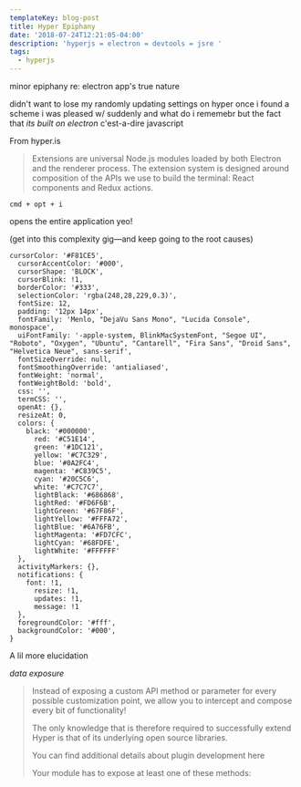 ```yaml
---
templateKey: blog-post
title: Hyper Epiphany
date: '2018-07-24T12:21:05-04:00'
description: 'hyperjs = electron = devtools = jsre '
tags:
  - hyperjs
---
```


minor epiphany re: electron app's true nature

didn't want to lose my randomly updating settings on hyper once i
found a scheme i was pleased w/ suddenly and what do i rememebr but
the fact that _its built on electron_ c'est-a-dire javascript

From hyper.is

>  Extensions are universal Node.js modules loaded by both Electron and the renderer process.
>  The extension system is designed around composition of the APIs we use to build the terminal: React components and Redux actions.

`cmd + opt + i`

opens the entire application yeo!

(get into this complexity gig—and keep going to the root causes)

```
cursorColor: '#F81CE5',
  cursorAccentColor: '#000',
  cursorShape: 'BLOCK',
  cursorBlink: !1,
  borderColor: '#333',
  selectionColor: 'rgba(248,28,229,0.3)',
  fontSize: 12,
  padding: '12px 14px',
  fontFamily: 'Menlo, "DejaVu Sans Mono", "Lucida Console", monospace',
  uiFontFamily: '-apple-system, BlinkMacSystemFont, "Segoe UI", "Roboto", "Oxygen", "Ubuntu", "Cantarell", "Fira Sans", "Droid Sans", "Helvetica Neue", sans-serif',
  fontSizeOverride: null,
  fontSmoothingOverride: 'antialiased',
  fontWeight: 'normal',
  fontWeightBold: 'bold',
  css: '',
  termCSS: '',
  openAt: {},
  resizeAt: 0,
  colors: {
    black: '#000000',
      red: '#C51E14',
      green: '#1DC121',
      yellow: '#C7C329',
      blue: '#0A2FC4',
      magenta: '#C839C5',
      cyan: '#20C5C6',
      white: '#C7C7C7',
      lightBlack: '#686868',
      lightRed: '#FD6F6B',
      lightGreen: '#67F86F',
      lightYellow: '#FFFA72',
      lightBlue: '#6A76FB',
      lightMagenta: '#FD7CFC',
      lightCyan: '#68FDFE',
      lightWhite: '#FFFFFF'
  },
  activityMarkers: {},
  notifications: {
    font: !1,
      resize: !1,
      updates: !1,
      message: !1
  },
  foregroundColor: '#fff',
  backgroundColor: '#000',
}
```

A lil more elucidation

_data exposure_

<blockquote>
Instead of exposing a custom API method or parameter for every possible customization point, we allow you to intercept and compose every bit of functionality!

The only knowledge that is therefore required to successfully extend Hyper is that of its underlying open source libraries.

You can find additional details about plugin development here

Your module has to expose at least one of these methods:
</blockquote>
